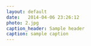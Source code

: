 ```yaml
---
layout: default
date:   2014-04-06 23:26:12
photo: 2.jpg
caption_header: Sample header
caption: sample caption
---
```

